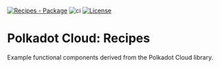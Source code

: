 [![Recipes - Package](https://img.shields.io/badge/Core&nbsp;React-Package-E6007A?logo=polkadot =E6007A)](https://github.com/polkadot-cloud/polkadot-cloud) ![ci](https://github.com/polkadot-cloud/polkadot-cloud/actions/workflows/main.yml/badge.svg) [![License](https://img.shields.io/badge/License-GPL_3.0_only-blue.svg)](https://opensource.org/license/gpl-3-0/)

# Polkadot Cloud: Recipes

Example functional components derived from the Polkadot Cloud library.

